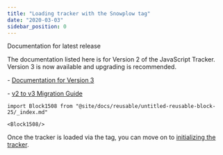 ```yaml
---
title: "Loading tracker with the Snowplow tag"
date: "2020-03-03"
sidebar_position: 0
---
```


Documentation for latest release

The documentation listed here is for Version 2 of the JavaScript Tracker. Version 3 is now available and upgrading is recommended.

\- [Documentation for Version 3](/docs/migrated/collecting-data/collecting-from-own-applications/javascript-trackers/)

\- [v2 to v3 Migration Guide](/docs/migrated/collecting-data/collecting-from-own-applications/javascript-trackers/javascript-tracker/v2-to-v3-migration-guide/)

```mdx-code-block
import Block1508 from "@site/docs/reusable/untitled-reusable-block-25/_index.md"

<Block1508/>
```

Once the tracker is loaded via the tag, you can move on to [initializing the tracker](/docs/migrated/collecting-data/collecting-from-own-applications/javascript-trackers/javascript-tracker/javascript-tracker-v2/general-parameters/initializing-the-tracker/).
